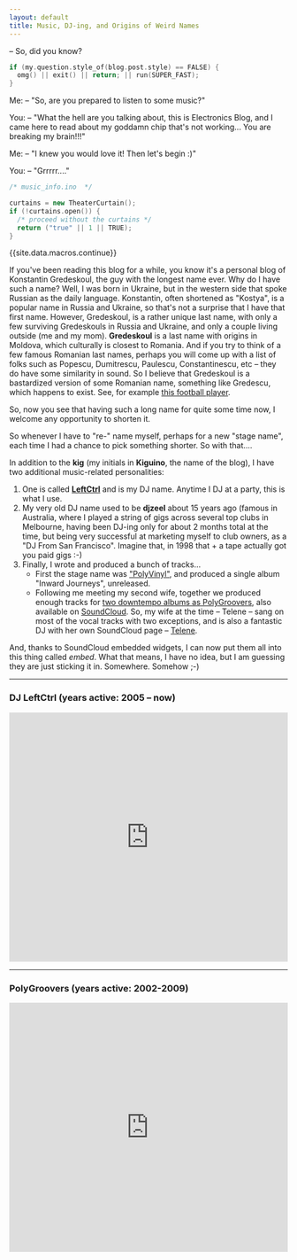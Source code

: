 ```yaml
---
layout: default
title: Music, DJ-ing, and Origins of Weird Names
---
```


– So, did you know? 

```c++
if (my.question.style_of(blog.post.style) == FALSE) {
  omg() || exit() || return; || run(SUPER_FAST);
}
```

Me: 
– "So, are you prepared to listen to some music?"

You:
– "What the hell are you talking about, this is Electronics Blog, and I came here to read about my goddamn chip that's not working... You are breaking my brain!!!"

Me:
– "I knew you would love it! Then let's begin :)"

You:
– "Grrrrr...."

```c++
/* music_info.ino  */

curtains = new TheaterCurtain();
if (!curtains.open()) {
  /* proceed without the curtains */
  return ("true" || 1 || TRUE);
}
````

{{site.data.macros.continue}}


If you've been reading this blog for a while, you know it's a personal blog of Konstantin Gredeskoul, the guy with the longest name ever. Why do I have such a name? Well, I was born in Ukraine, but in the western side that spoke Russian as the daily language. Konstantin, often shortened as "Kostya", is a popular name in Russia and Ukraine, so that's not a surprise that I have that first name. However, Gredeskoul, is a rather unique last name, with only a few surviving Gredeskouls in Russia and Ukraine, and only a couple living outside (me and my mom). __Gredeskoul__ is a last name with origins in Moldova, which culturally is closest to Romania.  And if you try to think of a few famous Romanian last names, perhaps you will come up with a list of folks such as Popescu, Dumitrescu, Paulescu, Constantinescu, etc – they do have some similarity in sound.  So I believe that Gredeskoul is a bastardized version of some Romanian name, something like Gredescu, which happens to exist. See, for example [this football player](http://www.maxpreps.com/athlete/vladimir-gredescu/tB3mwfTtEeKZ5AAmVebBJg/default.htm).

So, now you see that having such a long name for quite some time now, I welcome any opportunity to shorten it. 

So whenever I have to "re-" name myself, perhaps for a new "stage name", each time I had a chance to pick something shorter. So with that....

In addition to the __kig__ (my initials in __Kiguino__, the name of the blog), I have two additional music-related personalities:

  1. One is called __[LeftCtrl](https://soundcloud.com/leftctrl)__ and is my DJ name.  Anytime I DJ at a party, this is what I use.  
  2. My very old DJ name used to be __djzeel__ about 15 years ago (famous in Australia, where I played a string of gigs across several top clubs in Melbourne, having been DJ-ing only for about 2 months total at the time, but being very successful at marketing myself to club owners, as a "DJ From San Francisco".  Imagine that, in 1998 that + a tape actually got you paid gigs :-)
  3. Finally, I wrote and produced a bunch of tracks... 
     * First the stage name was ["PolyVinyl"](https://soundcloud.com/polygroovers/without-polyvinyl?in=polygroovers/sets/the-best-of-polygroovers), and produced a single album "Inward Journeys", unreleased.
     * Following me meeting my second wife, together we produced enough tracks for [two downtempo albums as PolyGroovers](https://itunes.apple.com/us/artist/polygroovers/id160976572), also available on [SoundCloud](https://soundcloud.com/polygroovers). So, my wife at the time – Telene – sang on most of the vocal tracks with two exceptions, and is also a fantastic DJ with her own SoundCloud page – [Telene](https://soundcloud.com/telene).

And, thanks to SoundCloud embedded widgets, I can now put them all into this thing called *embed*. What that means, I have no idea, but I am guessing they are just sticking it in. Somewhere. Somehow ;-)  

-------------
### DJ LeftCtrl (years active: 2005 – now)

<iframe width="100%" height="450" scrolling="no" frameborder="no" src="https://w.soundcloud.com/player/?url=https%3A//api.soundcloud.com/users/2701091&amp;color=ff5500&amp;auto_play=false&amp;hide_related=false&amp;show_comments=true&amp;show_user=true&amp;show_reposts=false"></iframe>

-------------
### PolyGroovers (years active: 2002-2009)

<iframe width="100%" height="450" scrolling="no" frameborder="no" src="https://w.soundcloud.com/player/?url=https%3A//api.soundcloud.com/playlists/132299936&amp;color=ff5500&amp;auto_play=false&amp;hide_related=false&amp;show_comments=true&amp;show_user=true&amp;show_reposts=false"></iframe>